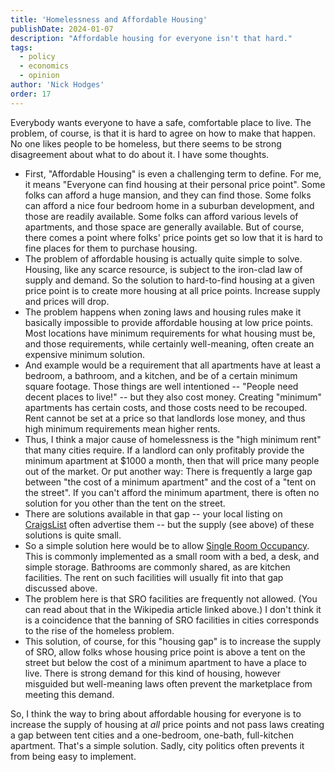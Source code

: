```yaml
---
title: 'Homelessness and Affordable Housing'
publishDate: 2024-01-07
description: "Affordable housing for everyone isn't that hard."
tags:
  - policy
  - economics
  - opinion
author: 'Nick Hodges'
order: 17
---
```


Everybody wants everyone to have a safe, comfortable place to live. The problem, of course, is that it is hard to agree on how to make that happen. No one likes people to be homeless, but there seems to be strong disagreement about what to do about it. I have some thoughts.

- First, "Affordable Housing" is even a challenging term to define. For me, it means "Everyone can find housing at their personal price point". Some folks can afford a huge mansion, and they can find those. Some folks can afford a nice four bedroom home in a suburban development, and those are readily available. Some folks can afford various levels of apartments, and those space are generally available. But of course, there comes a point where folks' price points get so low that it is hard to fine places for them to purchase housing.
- The problem of affordable housing is actually quite simple to solve. Housing, like any scarce resource, is subject to the iron-clad law of supply and demand. So the solution to hard-to-find housing at a given price point is to create more housing at all price points. Increase supply and prices will drop.
- The problem happens when zoning laws and housing rules make it basically impossible to provide affordable housing at low price points. Most locations have minimum requirements for what housing must be, and those requirements, while certainly well-meaning, often create an expensive minimum solution.
- And example would be a requirement that all apartments have at least a bedroom, a bathroom, and a kitchen, and be of a certain minimum square footage. Those things are well intentioned -- "People need decent places to live!" -- but they also cost money. Creating "minimum" apartments has certain costs, and those costs need to be recouped. Rent cannot be set at a price so that landlords lose money, and thus high minimum requirements mean higher rents.
- Thus, I think a major cause of homelessness is the "high minimum rent" that many cities require. If a landlord can only profitably provide the minimum apartment at $1000 a month, then that will price many people out of the market. Or put another way: There is frequently a large gap between "the cost of a minimum apartment" and the cost of a "tent on the street". If you can't afford the minimum apartment, there is often no solution for you other than the tent on the street.
- There are solutions available in that gap -- your local listing on [CraigsList](https://craigslist.org/) often advertise them -- but the supply (see above) of these solutions is quite small.
- So a simple solution here would be to allow [Single Room Occupancy](https://en.wikipedia.org/wiki/Single_room_occupancy). This is commonly implemented as a small room with a bed, a desk, and simple storage. Bathrooms are commonly shared, as are kitchen facilities. The rent on such facilities will usually fit into that gap discussed above.
- The problem here is that SRO facilities are frequently not allowed. (You can read about that in the Wikipedia article linked above.) I don't think it is a coincidence that the banning of SRO facilities in cities corresponds to the rise of the homeless problem.
- This solution, of course, for this "housing gap" is to increase the supply of SRO, allow folks whose housing price point is above a tent on the street but below the cost of a minimum apartment to have a place to live. There is strong demand for this kind of housing, however misguided but well-meaning laws often prevent the marketplace from meeting this demand.

So, I think the way to bring about affordable housing for everyone is to increase the supply of housing at _*all*_ price points and not pass laws creating a gap between tent cities and a one-bedroom, one-bath, full-kitchen apartment. That's a simple solution. Sadly, city politics often prevents it from being easy to implement.
